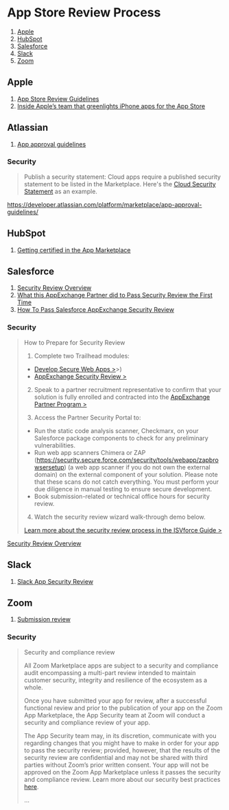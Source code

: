 # App Store Review Process

1. [Apple](#apple)
1. [HubSpot](#hubspot)
1. [Salesforce](#salesforce)
1. [Slack](#slack)
1. [Zoom](#zoom)

## Apple

1. [App Store Review Guidelines](https://developer.apple.com/app-store/review/guidelines/)
1. [Inside Apple’s team that greenlights iPhone apps for the App Store](https://www.cnbc.com/2019/06/21/how-apples-app-review-process-for-the-app-store-works.html)

## Atlassian

1. [App approval guidelines](https://developer.atlassian.com/platform/marketplace/app-approval-guidelines/)

### Security

> Publish a security statement: Cloud apps require a published security statement to be listed in the Marketplace. Here's the [Cloud Security Statement](https://www.atlassian.com/trust/security/security-practices#continually-improving) as an example.

https://developer.atlassian.com/platform/marketplace/app-approval-guidelines/

## HubSpot

1. [Getting certified in the App Marketplace](https://developers.hubspot.com/docs/api/certification-requirements)

## Salesforce

1. [Security Review Overview](https://partners.salesforce.com/s/education/appinnovators/Security_Review)
1. [What this AppExchange Partner did to Pass Security Review the First Time](https://medium.com/inside-the-salesforce-ecosystem/what-this-appexchange-partner-did-to-pass-security-review-the-first-time-16a0a5cbd1ba)
1. [How To Pass Salesforce AppExchange Security Review](https://magicforce.co/blog/how-to-pass-salesforce-appexchange-security-review/)

### Security

> How to Prepare for Security Review
> 
> 1. Complete two Trailhead modules: 
> 
> * [Develop Secure Web Apps >](https://trailhead.salesforce.com/en/content/learn/trails/security_developer)>)
> * [AppExchange Security Review >](https://trailhead.salesforce.com/en/content/learn/modules/isv_security_review)
> 
> 2. Speak to a partner recruitment representative to confirm that your solution is fully enrolled and contracted into the [AppExchange Partner Program >](https://partners.salesforce.com/s/education/appinnovators/AppExchange_Partner_Program)
> 
> 3. Access the Partner Security Portal to:
> 
> * Run the static code analysis scanner, Checkmarx, on your Salesforce package components to check for any preliminary vulnerabilities.
> * Run web app scanners Chimera or ZAP (https://security.secure.force.com/security/tools/webapp/zapbrowsersetup) (a web app scanner if you do not own the external domain) on the external component of your solution. Please note that these scans do not catch everything. You must perform your due diligence in manual testing to ensure secure development.
> * Book submission-related or technical office hours for security review. 
> 
> 4. Watch the security review wizard walk-through demo below.
> 
> [Learn more about the security review process in the ISVforce Guide >](https://developer.salesforce.com/docs/atlas.en-us.packagingGuide.meta/packagingGuide/security_review_guidelines.htm)

[Security Review Overview](https://partners.salesforce.com/s/education/appinnovators/Security_Review)

## Slack

1. [Slack App Security Review](https://api.slack.com/security-review)

## Zoom

1. [Submission review](https://marketplace.zoom.us/docs/guides/publishing/app-submission/submission-review)

### Security

> Security and compliance review
> 
> All Zoom Marketplace apps are subject to a security and compliance audit encompassing a multi-part review intended to maintain customer security, integrity and resilience of the ecosystem as a whole.
> 
> Once you have submitted your app for review, after a successful functional review and prior to the publication of your app on the Zoom App Marketplace, the App Security team at Zoom will conduct a security and compliance review of your app.
> 
> The App Security team may, in its discretion, communicate with you regarding changes that you might have to make in order for your app to pass the security review; provided, however, that the results of the security review are confidential and may not be shared with third parties without Zoom’s prior written consent. Your app will not be approved on the Zoom App Marketplace unless it passes the security and compliance review. Learn more about our security best practices [here](https://marketplace.zoom.us/docs/guides/publishing/security).
> 
> ...
